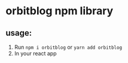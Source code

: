 # orbitblog npm library

## usage:
1. Run  ```npm i orbitblog``` or ```yarn add orbitblog``` 
2. In your react app 
